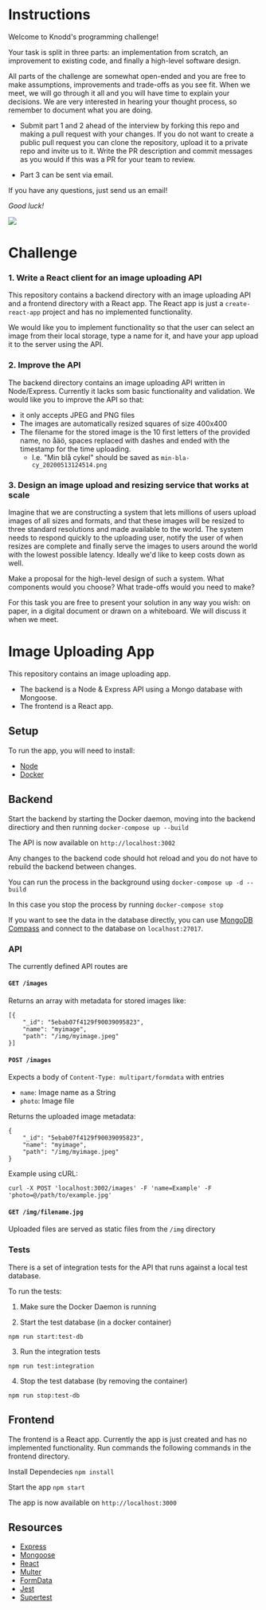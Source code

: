 # Instructions

Welcome to Knodd's programming challenge!

Your task is split in three parts: an implementation from scratch, an improvement to existing code, and finally a high-level software design.

All parts of the challenge are somewhat open-ended and you are free to make assumptions, improvements and trade-offs as you see fit.
When we meet, we will go through it all and you will have time to explain your decisions.
We are very interested in hearing your thought process, so remember to document what you are doing.

- Submit part 1 and 2 ahead of the interview by forking this repo and making a pull request with your changes.
  If you do not want to create a public pull request you can clone the repository, upload it to a private repo and invite us to it.
  Write the PR description and commit messages as you would if this was a PR for your team to review.

- Part 3 can be sent via email.

If you have any questions, just send us an email!

_Good luck!_

![](https://media.giphy.com/media/a90M32EUW1u80/giphy.gif)

# Challenge

### 1. Write a React client for an image uploading API

This repository contains a backend directory with an image uploading API and a frontend directory with a React app. The React app is just a `create-react-app` project and has no implemented functionality.

We would like you to implement functionality so that the user can select an image from their local storage, type a name for it, and have your app upload it to the server using the API.

### 2. Improve the API

The backend directory contains an image uploading API written in Node/Express. Currently it lacks som basic functionality and validation. We would like you to improve the API so that:

- it only accepts JPEG and PNG files
- The images are automatically resized squares of size 400x400
- The filename for the stored image is the 10 first letters of the provided name, no åäö, spaces replaced with dashes and ended with the timestamp for the time uploading.
  - I.e. "Min blå cykel" should be saved as `min-bla-cy_20200513124514.png`

### 3. Design an image upload and resizing service that works at scale

Imagine that we are constructing a system that lets millions of users upload images of all sizes and formats, and that these images will be resized to three standard resolutions and made available to the world. The system needs to respond quickly to the uploading user, notify the user of when resizes are complete and finally serve the images to users around the world with the lowest possible latency. Ideally we'd like to keep costs down as well.

Make a proposal for the high-level design of such a system. What components would you choose? What trade-offs would you need to make?

For this task you are free to present your solution in any way you wish: on paper, in a digital document or drawn on a whiteboard. We will discuss it when we meet.

# Image Uploading App

This repository contains an image uploading app.

- The backend is a Node & Express API using a Mongo database with Mongoose.
- The frontend is a React app.

## Setup

To run the app, you will need to install:

- [Node](https://nodejs.org/en)
- [Docker](https://docs.docker.com/get-docker/)

## Backend

Start the backend by starting the Docker daemon, moving into the backend directiory and then running
`docker-compose up --build`

The API is now available on `http://localhost:3002`

Any changes to the backend code should hot reload and you do not have to rebuild the backend between changes.

You can run the process in the background using
`docker-compose up -d --build`

In this case you stop the process by running
`docker-compose stop`

If you want to see the data in the database directly, you can use [MongoDB Compass](https://www.mongodb.com/products/compass) and connect to the database on `localhost:27017`.

### API

The currently defined API routes are

#### `GET /images`

Returns an array with metadata for stored images like:

```
[{
    "_id": "5ebab07f4129f90039095823",
    "name": "myimage",
    "path": "/img/myimage.jpeg"
}]
```

#### `POST /images`

Expects a body of `Content-Type: multipart/formdata` with entries

- `name`: Image name as a String
- `photo`: Image file

Returns the uploaded image metadata:

```
{
    "_id": "5ebab07f4129f90039095823",
    "name": "myimage",
    "path": "/img/myimage.jpeg"
}
```

Example using cURL:

```
curl -X POST 'localhost:3002/images' -F 'name=Example' -F 'photo=@/path/to/example.jpg'
```

#### `GET /img/filename.jpg`

Uploaded files are served as static files from the `/img` directory

### Tests

There is a set of integration tests for the API that runs against a local test database.

To run the tests:

1. Make sure the Docker Daemon is running

2. Start the test database (in a docker container)

```
npm run start:test-db
```

3. Run the integration tests

```
npm run test:integration
```

4. Stop the test database (by removing the container)

```
npm run stop:test-db
```

## Frontend

The frontend is a React app. Currently the app is just created and has no implemented functionality.
Run commands the following commands in the frontend directory.

Install Dependecies
`npm install`

Start the app
`npm start`

The app is now available on `http://localhost:3000`

## Resources

- [Express](https://expressjs.com/en/guide/routing.html)
- [Mongoose](https://mongoosejs.com/docs/index.html)
- [React](https://reactjs.org/tutorial/tutorial.html)
- [Multer](https://github.com/expressjs/multer)
- [FormData](https://developer.mozilla.org/en-US/docs/Web/API/FormData/FormData)
- [Jest](https://jestjs.io/)
- [Supertest](https://www.npmjs.com/package/supertest)
